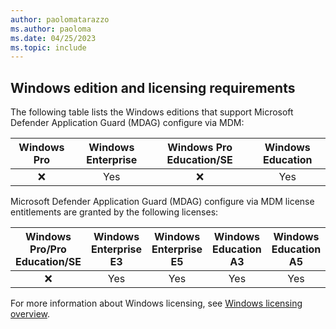 ```yaml
---
author: paolomatarazzo
ms.author: paoloma
ms.date: 04/25/2023
ms.topic: include
---
```


## Windows edition and licensing requirements

The following table lists the Windows editions that support Microsoft Defender Application Guard (MDAG) configure via MDM:

|Windows Pro|Windows Enterprise|Windows Pro Education/SE|Windows Education|
|:---:|:---:|:---:|:---:|
|❌|Yes|❌|Yes|

Microsoft Defender Application Guard (MDAG) configure via MDM license entitlements are granted by the following licenses:

|Windows Pro/Pro Education/SE|Windows Enterprise E3|Windows Enterprise E5|Windows Education A3|Windows Education A5|
|:---:|:---:|:---:|:---:|:---:|
|❌|Yes|Yes|Yes|Yes|

For more information about Windows licensing, see [Windows licensing overview](/windows/whats-new/windows-licensing).
